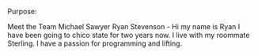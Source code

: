 Purpose:

Meet the Team
Michael Sawyer
Ryan Stevenson - Hi my name is Ryan I have been going to chico state for two years now. I live with my roommate Sterling. I have a passion for programming and lifting. 
